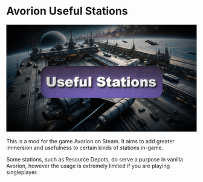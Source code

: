 # Avorion Useful Stations

![ModLogo](https://github.com/thebigsleepjoe/Avorion-UsefulStations/blob/main/thumb.png?raw=true)

This is a mod for the game Avorion on Steam. It aims to add greater immersion and usefulness to certain kinds of stations in-game.

Some stations, such as Resource Depots, do serve a purpose in vanilla Avorion, however the usage is extremely limited if you are playing singleplayer.

